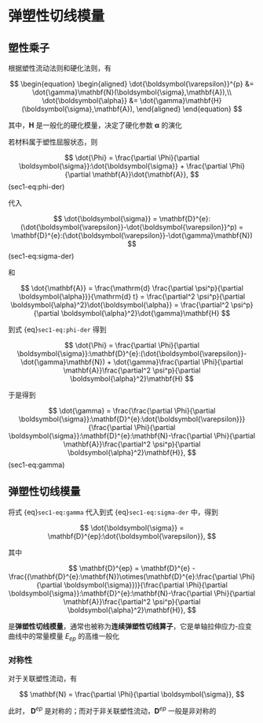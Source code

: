 # 弹塑性切线模量

## 塑性乘子

根据塑性流动法则和硬化法则，有

$$
\begin{equation}
\begin{aligned}
\dot{\boldsymbol{\varepsilon}}^{p} &= \dot{\gamma}\mathbf{N}(\boldsymbol{\sigma},\mathbf{A}),\\
\dot{\boldsymbol{\alpha}} &= \dot{\gamma}\mathbf{H}(\boldsymbol{\sigma},\mathbf{A}),
\end{aligned}
\end{equation}
$$

其中，$\mathbf{H}$ 是一般化的硬化模量，决定了硬化参数 $\boldsymbol{\alpha}$ 的演化

若材料属于塑性屈服状态，则

$$
\dot{\Phi} = \frac{\partial \Phi}{\partial \boldsymbol{\sigma}}:\dot{\boldsymbol{\sigma}} + \frac{\partial \Phi}{\partial \mathbf{A}}\dot{\mathbf{A}},
$$ (sec1-eq:phi-der)

代入

$$
\dot{\boldsymbol{\sigma}} = \mathbf{D}^{e}:(\dot{\boldsymbol{\varepsilon}}-\dot{\boldsymbol{\varepsilon}}^p) = \mathbf{D}^{e}:(\dot{\boldsymbol{\varepsilon}}-\dot{\gamma}\mathbf{N})
$$ (sec1-eq:sigma-der)

和

$$
\dot{\mathbf{A}} = \frac{\mathrm{d} \frac{\partial \psi^p}{\partial \boldsymbol{\alpha}}}{\mathrm{d} t} = \frac{\partial^2 \psi^p}{\partial \boldsymbol{\alpha}^2}\dot{\boldsymbol{\alpha}} = \frac{\partial^2 \psi^p}{\partial \boldsymbol{\alpha}^2}\dot{\gamma}\mathbf{H}
$$

到式 {eq}`sec1-eq:phi-der` 得到

$$
\dot{\Phi} = \frac{\partial \Phi}{\partial \boldsymbol{\sigma}}:\mathbf{D}^{e}:(\dot{\boldsymbol{\varepsilon}}-\dot{\gamma}\mathbf{N}) + \dot{\gamma}\frac{\partial \Phi}{\partial \mathbf{A}}\frac{\partial^2 \psi^p}{\partial \boldsymbol{\alpha}^2}\mathbf{H}
$$

于是得到

$$
\dot{\gamma} = \frac{\frac{\partial \Phi}{\partial \boldsymbol{\sigma}}:\mathbf{D}^{e}:\dot{\boldsymbol{\varepsilon}}}{\frac{\partial \Phi}{\partial \boldsymbol{\sigma}}:\mathbf{D}^{e}:\mathbf{N}-\frac{\partial \Phi}{\partial \mathbf{A}}\frac{\partial^2 \psi^p}{\partial \boldsymbol{\alpha}^2}\mathbf{H}},
$$ (sec1-eq:gamma)

## 弹塑性切线模量

将式 {eq}`sec1-eq:gamma` 代入到式 {eq}`sec1-eq:sigma-der` 中，得到

$$
\dot{\boldsymbol{\sigma}} = \mathbf{D}^{ep}:\dot{\boldsymbol{\varepsilon}},
$$

其中

$$
\mathbf{D}^{ep} = \mathbf{D}^{e} - \frac{(\mathbf{D}^{e}:\mathbf{N})\otimes(\mathbf{D}^{e}:\frac{\partial \Phi}{\partial \boldsymbol{\sigma}})}{\frac{\partial \Phi}{\partial \boldsymbol{\sigma}}:\mathbf{D}^{e}:\mathbf{N}-\frac{\partial \Phi}{\partial \mathbf{A}}\frac{\partial^2 \psi^p}{\partial \boldsymbol{\alpha}^2}\mathbf{H}},
$$

是**弹塑性切线模量**，通常也被称为**连续弹塑性切线算子**，它是单轴拉伸应力-应变曲线中的常量模量 $E_{ep}$ 的高维一般化

### 对称性

对于关联塑性流动，有

$$
\mathbf{N} = \frac{\partial \Phi}{\partial \boldsymbol{\sigma}},
$$

此时， $\mathbf{D}^{ep}$ 是对称的；而对于非关联塑性流动，$\mathbf{D}^{ep}$ 一般是非对称的

